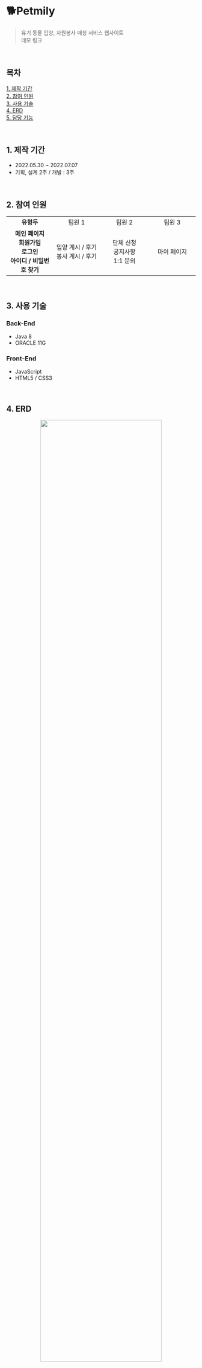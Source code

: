 # :dog2:**Petmily**

> 유기 동물 입양, 자원봉사 매칭 서비스 웹사이트<br>
데모 링크

<br>

## 목차

[1. 제작 기간](#1-제작-기간)<br>
[2. 참여 인원](#2-참여-인원)<br>
[3. 사용 기술](#3-사용-기술)<br>
[4. ERD](#4-erd)<br>
[5. 담당 기능](#5-담당-기능)

<br>

## 1. 제작 기간

- 2022.05.30 ~ 2022.07.07
- 기획, 설계 2주 / 개발 : 3주

<br>

## 2. 참여 인원

<table>
    <tr align=center>
        <td width=200px><b>유형두</b></td>
        <td width=200px>팀원 1</td>
        <td width=200px>팀원 2</td>
        <td width=200px>팀원 3</td>
    </tr>
    <tr align=center>
        <td>
            <b>
                메인 페이지<br>
                회원가입<br>
                로그인<br>
                아이디 / 비밀번호 찾기
            </b>
        </td>
        <td>
            입양 게시 / 후기<br>
            봉사 게시 / 후기
        </td>
        <td>
            단체 신청<br>
            공지사항<br>
            1:1 문의
        </td>
        <td>
            마이 페이지
        </td>
    </tr>
</table>

<br>

## 3. 사용 기술

### Back-End

- Java 8
- ORACLE 11G

### Front-End

- JavaScript
- HTML5 / CSS3

<br>

## 4. ERD

<p align="center"><img src="https://user-images.githubusercontent.com/102894238/200003167-93190f2c-8cad-422e-8e8b-f5ac24d7970f.png" width=80%/></p>

<br>

## 5. 담당 기능

### 메인 페이지
### 회원가입
### 로그인
### 아이디 / 비밀번호 찾기